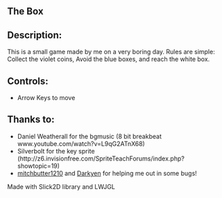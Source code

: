 <h2>The Box</h2>


<h2>Description:</h2>

This is a small game made by me on a very boring day. Rules are simple: Collect the violet coins, Avoid the blue boxes, and reach the white box.

<h2>Controls:</h2>
<ul>
<li>Arrow Keys to move</li>
</ul>

<h2>Thanks to:</h2>

<ul>
<li>Daniel Weatherall for the bgmusic (8 bit breakbeat www.youtube.com/watch?v=L9qG2ATnX68)</li>

<li>Silverbolt for the key sprite (http://z6.invisionfree.com/SpriteTeachForums/index.php?showtopic=19)</li>

<li><a href='htttp://reddit.com/u/mitchbutter1210'>mitchbutter1210</a> and <a href='htttp://reddit.com/u/Darkyen'>Darkyen</a> for helping me out in some bugs!</li>
</ul>

Made with Slick2D library and LWJGL

